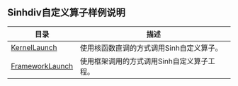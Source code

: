 ## Sinhdiv自定义算子样例说明
<!--注：该样例仅用于说明目的，不用作生产质量代码的示例-->

| 目录  | 描述  |
|---|---|
| [KernelLaunch](./KernelLaunch)  | 使用核函数直调的方式调用Sinh自定义算子。  |
| [FrameworkLaunch](./FrameworkLaunch)  | 使用框架调用的方式调用Sinh自定义算子工程。 |
